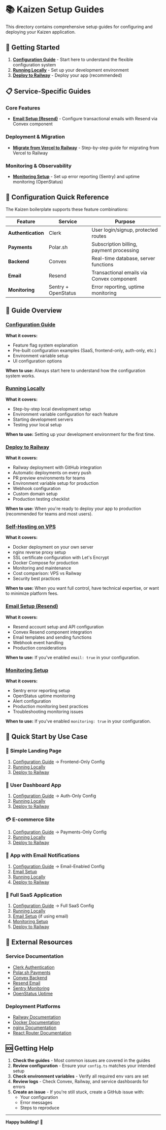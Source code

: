 # 📚 Kaizen Setup Guides

This directory contains comprehensive setup guides for configuring and deploying your Kaizen application.

## 🚀 Getting Started

1. **[Configuration Guide](./configuration.md)** - Start here to understand the flexible configuration system
2. **[Running Locally](./running-locally.md)** - Set up your development environment
3. **[Deploy to Railway](./deploy-railway.md)** - Deploy your app (recommended)

## 📋 Service-Specific Guides

### Core Features
- **[Email Setup (Resend)](./email-setup.md)** - Configure transactional emails with Resend via Convex component

### Deployment & Migration
- **[Migrate from Vercel to Railway](./migrate-vercel-to-railway.md)** - Step-by-step guide for migrating from Vercel to Railway

### Monitoring & Observability
- **[Monitoring Setup](./monitoring-setup.md)** - Set up error reporting (Sentry) and uptime monitoring (OpenStatus)


## 🔧 Configuration Quick Reference

The Kaizen boilerplate supports these feature combinations:

| Feature | Service | Purpose |
|---------|---------|---------|
| **Authentication** | Clerk | User login/signup, protected routes |
| **Payments** | Polar.sh | Subscription billing, payment processing |
| **Backend** | Convex | Real-time database, server functions |
| **Email** | Resend | Transactional emails via Convex component |
| **Monitoring** | Sentry + OpenStatus | Error reporting, uptime monitoring |

## 📖 Guide Overview

### [Configuration Guide](./configuration.md)
**What it covers:**
- Feature flag system explanation
- Pre-built configuration examples (SaaS, frontend-only, auth-only, etc.)
- Environment variable setup
- UI configuration options

**When to use:** Always start here to understand how the configuration system works.

### [Running Locally](./running-locally.md)
**What it covers:**
- Step-by-step local development setup
- Environment variable configuration for each feature
- Starting development servers
- Testing your local setup

**When to use:** Setting up your development environment for the first time.

### [Deploy to Railway](./deploy-railway.md)
**What it covers:**
- Railway deployment with GitHub integration
- Automatic deployments on every push
- PR preview environments for teams
- Environment variable setup for production
- Webhook configuration
- Custom domain setup
- Production testing checklist

**When to use:** When you're ready to deploy your app to production (recommended for teams and most users).

### [Self-Hosting on VPS](./self-hosting.md)
**What it covers:**
- Docker deployment on your own server
- nginx reverse proxy setup
- SSL certificate configuration with Let's Encrypt
- Docker Compose for production
- Monitoring and maintenance
- Cost comparison: VPS vs Railway
- Security best practices

**When to use:** When you want full control, have technical expertise, or want to minimize platform fees.

### [Email Setup (Resend)](./email-setup.md)
**What it covers:**
- Resend account setup and API configuration
- Convex Resend component integration
- Email templates and sending functions
- Webhook event handling
- Production considerations

**When to use:** If you've enabled `email: true` in your configuration.

### [Monitoring Setup](./monitoring-setup.md)
**What it covers:**
- Sentry error reporting setup
- OpenStatus uptime monitoring
- Alert configuration
- Production monitoring best practices
- Troubleshooting monitoring issues

**When to use:** If you've enabled `monitoring: true` in your configuration.


## 🎯 Quick Start by Use Case

### 📱 **Simple Landing Page**
1. [Configuration Guide](./configuration.md) → Frontend-Only Config
2. [Running Locally](./running-locally.md)
3. [Deploy to Railway](./deploy-railway.md)

### 🔐 **User Dashboard App**
1. [Configuration Guide](./configuration.md) → Auth-Only Config  
2. [Running Locally](./running-locally.md)
3. [Deploy to Railway](./deploy-railway.md)

### 💳 **E-commerce Site**
1. [Configuration Guide](./configuration.md) → Payments-Only Config
2. [Running Locally](./running-locally.md)
3. [Deploy to Railway](./deploy-railway.md)

### 📧 **App with Email Notifications**
1. [Configuration Guide](./configuration.md) → Email-Enabled Config
2. [Email Setup](./email-setup.md)
3. [Running Locally](./running-locally.md)
4. [Deploy to Railway](./deploy-railway.md)

### 🚀 **Full SaaS Application**
1. [Configuration Guide](./configuration.md) → Full SaaS Config
2. [Running Locally](./running-locally.md)
3. [Email Setup](./email-setup.md) (if using email)
4. [Monitoring Setup](./monitoring-setup.md)
5. [Deploy to Railway](./deploy-railway.md)

## 🔗 External Resources

### Service Documentation
- [Clerk Authentication](https://clerk.com/docs)
- [Polar.sh Payments](https://docs.polar.sh)
- [Convex Backend](https://docs.convex.dev)
- [Resend Email](https://resend.com/docs)
- [Sentry Monitoring](https://docs.sentry.io)
- [OpenStatus Uptime](https://docs.openstatus.dev)

### Deployment Platforms
- [Railway Documentation](https://docs.railway.app/)
- [Docker Documentation](https://docs.docker.com/)
- [nginx Documentation](https://nginx.org/en/docs/)
- [React Router Documentation](https://reactrouter.com/en/main)

## 🆘 Getting Help

1. **Check the guides** - Most common issues are covered in the guides
2. **Review configuration** - Ensure your `config.ts` matches your intended setup
3. **Check environment variables** - Verify all required env vars are set
4. **Review logs** - Check Convex, Railway, and service dashboards for errors
5. **Create an issue** - If you're still stuck, create a GitHub issue with:
   - Your configuration
   - Error messages
   - Steps to reproduce

---

**Happy building!** 🎉 